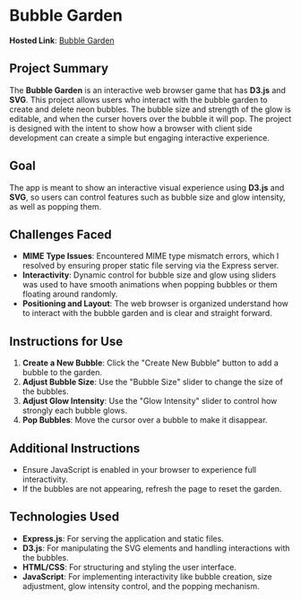 # **Bubble Garden**

**Hosted Link**: [Bubble Garden](http://a4-tanishkadalavi.glitch.me)

## Project Summary

The **Bubble Garden** is an interactive web browser game that has **D3.js** and **SVG**. This project allows users who interact with the bubble garden to create and delete neon bubbles. The bubble size and strength of the glow is editable, and when the curser hovers over the bubble it will pop. The project is designed with the intent to show how a browser with client side development can create a simple but engaging interactive experience.

## Goal

The app is meant to show an interactive visual experience using **D3.js** and **SVG**, so users can control features such as bubble size and glow intensity, as well as popping them.

## Challenges Faced

- **MIME Type Issues**: Encountered MIME type mismatch errors, which I resolved by ensuring proper static file serving via the Express server.
- **Interactivity**: Dynamic control for bubble size and glow using sliders was used to have smooth animations when popping bubbles or them floating around randomly.
- **Positioning and Layout**: The web browser is organized understand how to interact with the bubble garden and is clear and straight forward.

## Instructions for Use

1. **Create a New Bubble**: Click the "Create New Bubble" button to add a bubble to the garden.
2. **Adjust Bubble Size**: Use the "Bubble Size" slider to change the size of the bubbles.
3. **Adjust Glow Intensity**: Use the "Glow Intensity" slider to control how strongly each bubble glows.
4. **Pop Bubbles**: Move the cursor over a bubble to make it disappear.

## Additional Instructions

- Ensure JavaScript is enabled in your browser to experience full interactivity.
- If the bubbles are not appearing, refresh the page to reset the garden.

## Technologies Used

- **Express.js**: For serving the application and static files.
- **D3.js**: For manipulating the SVG elements and handling interactions with the bubbles.
- **HTML/CSS**: For structuring and styling the user interface.
- **JavaScript**: For implementing interactivity like bubble creation, size adjustment, glow intensity control, and the popping mechanism.
